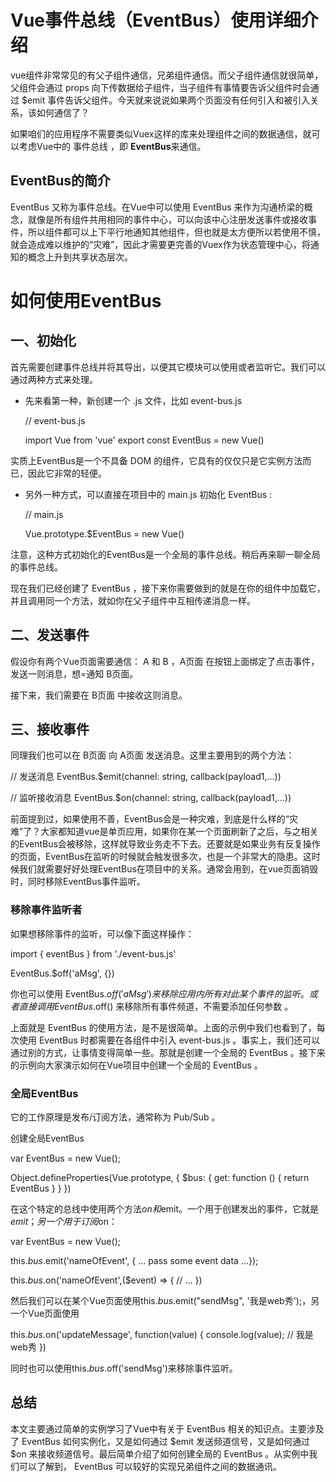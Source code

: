 # Vue事件总线（EventBus）使用详细介绍

vue组件非常常见的有父子组件通信，兄弟组件通信。而父子组件通信就很简单，父组件会通过 props 向下传数据给子组件，当子组件有事情要告诉父组件时会通过 $emit 事件告诉父组件。今天就来说说如果两个页面没有任何引入和被引入关系，该如何通信了？


如果咱们的应用程序不需要类似Vuex这样的库来处理组件之间的数据通信，就可以考虑Vue中的 事件总线 ，即 **EventBus**来通信。

## EventBus的简介

EventBus 又称为事件总线。在Vue中可以使用 EventBus 来作为沟通桥梁的概念，就像是所有组件共用相同的事件中心，可以向该中心注册发送事件或接收事件，所以组件都可以上下平行地通知其他组件，但也就是太方便所以若使用不慎，就会造成难以维护的“灾难”，因此才需要更完善的Vuex作为状态管理中心，将通知的概念上升到共享状态层次。

# 如何使用EventBus


## 一、初始化

首先需要创建事件总线并将其导出，以便其它模块可以使用或者监听它。我们可以通过两种方式来处理。

* 先来看第一种，新创建一个 .js 文件，比如 event-bus.js

  // event-bus.js

  import Vue from 'vue'
  export const EventBus = new Vue()

实质上EventBus是一个不具备 DOM 的组件，它具有的仅仅只是它实例方法而已，因此它非常的轻便。

* 另外一种方式，可以直接在项目中的 main.js 初始化 EventBus :

  // main.js

  Vue.prototype.$EventBus = new Vue()

注意，这种方式初始化的EventBus是一个全局的事件总线。稍后再来聊一聊全局的事件总线。

现在我们已经创建了 EventBus ，接下来你需要做到的就是在你的组件中加载它，并且调用同一个方法，就如你在父子组件中互相传递消息一样。

## 二、发送事件


假设你有两个Vue页面需要通信： A 和 B ，A页面 在按钮上面绑定了点击事件，发送一则消息，想=通知 B页面。

  <!-- A.vue -->
  <template>
      <button @click="sendMsg()">-</button>
  </template>

  <script> 
    import { EventBus } from "../event-bus.js";
    export default {
      methods: {
        sendMsg() {
          EventBus.$emit("aMsg", '来自A页面的消息');
        }
      }
    }; 
  </script>

接下来，我们需要在 B页面 中接收这则消息。

## 三、接收事件


<!-- IncrementCount.vue -->
<template>
  <p>{{msg}}</p>
</template>

<script> 
  import { 
    EventBus 
  } from "../event-bus.js";
  export default {
    data(){
      return {
        msg: ''
      }
    },
    mounted() {
      EventBus.$on("aMsg", (msg) => {
        // A发送来的消息
        this.msg = msg;
      });
    }
  };
</script>

同理我们也可以在 B页面 向 A页面 发送消息。这里主要用到的两个方法：

  // 发送消息
  EventBus.$emit(channel: string, callback(payload1,…))

  // 监听接收消息
  EventBus.$on(channel: string, callback(payload1,…))

前面提到过，如果使用不善，EventBus会是一种灾难，到底是什么样的“灾难”了？大家都知道vue是单页应用，如果你在某一个页面刷新了之后，与之相关的EventBus会被移除，这样就导致业务走不下去。还要就是如果业务有反复操作的页面，EventBus在监听的时候就会触发很多次，也是一个非常大的隐患。这时候我们就需要好好处理EventBus在项目中的关系。通常会用到，在vue页面销毁时，同时移除EventBus事件监听。

### 移除事件监听者


如果想移除事件的监听，可以像下面这样操作：

  import { 
    eventBus 
  } from './event-bus.js'

  EventBus.$off('aMsg', {})

你也可以使用 EventBus.$off('aMsg') 来移除应用内所有对此某个事件的监听。或者直接调用 EventBus.$off() 来移除所有事件频道，不需要添加任何参数 。

上面就是 EventBus 的使用方法，是不是很简单。上面的示例中我们也看到了，每次使用 EventBus 时都需要在各组件中引入 event-bus.js 。事实上，我们还可以通过别的方式，让事情变得简单一些。那就是创建一个全局的 EventBus 。接下来的示例向大家演示如何在Vue项目中创建一个全局的 EventBus 。

### 全局EventBus

它的工作原理是发布/订阅方法，通常称为 Pub/Sub 。

  创建全局EventBus

  var EventBus = new Vue();

  Object.defineProperties(Vue.prototype, {
    $bus: {
      get: function () {
        return EventBus
      }
    }
  })

在这个特定的总线中使用两个方法$on和$emit。一个用于创建发出的事件，它就是$emit；另一个用于订阅$on：

  var EventBus = new Vue();

  this.$bus.$emit('nameOfEvent', { ... pass some event data ...});

  this.$bus.$on('nameOfEvent',($event) => {
    // ...
  })

然后我们可以在某个Vue页面使用this.$bus.$emit("sendMsg", '我是web秀');，另一个Vue页面使用

  this.$bus.$on('updateMessage', function(value) {
    console.log(value); // 我是web秀
  })

同时也可以使用this.$bus.$off('sendMsg')来移除事件监听。

## 总结

本文主要通过简单的实例学习了Vue中有关于 EventBus 相关的知识点。主要涉及了 EventBus 如何实例化，又是如何通过 $emit 发送频道信号，又是如何通过 $on 来接收频道信号。最后简单介绍了如何创建全局的 EventBus 。从实例中我们可以了解到， EventBus 可以较好的实现兄弟组件之间的数据通讯。